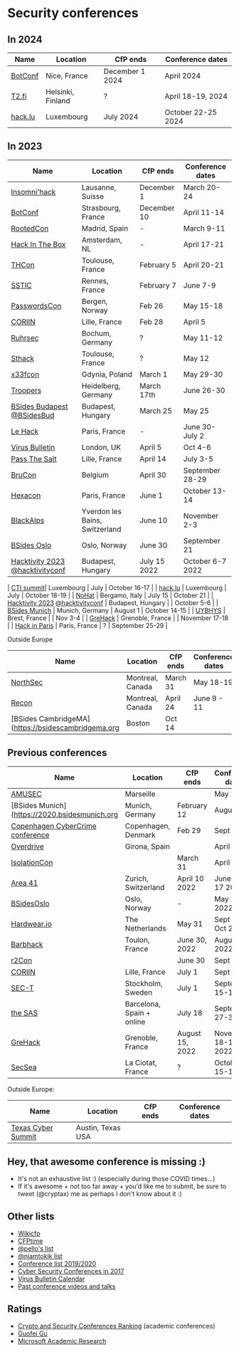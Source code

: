 # Security conferences

## In 2024

| Name           | Location	| CfP ends |  Conference dates |
| ---------------- | ------------- | ------------ | -------------------------|
| [BotConf](https://www.botconf.eu) | Nice, France | December 1 2024 | April 2024 |
| [T2.fi](https://t2.fi) | Helsinki, Finland | ? | April 18-19, 2024 |
| [hack.lu](https://hack.lu) | Luxembourg | July 2024 | October 22-25 2024 |

## In 2023

| Name           | Location	| CfP ends |  Conference dates |
| ---------------- | ------------- | ------------ | -------------------------|
| [Insomni'hack](https://insomnihack.ch) | Lausanne, Suisse | December 1 | March 20-24 |
| [BotConf](https://www.botconf.eu) | Strasbourg, France | December 10 | April 11-14 |
| [RootedCon](https://www.rootedcon.com/) | Madrid, Spain | - | March 9-11 |
| [Hack In The Box](https://conference.hitb.org/) | Amsterdam, NL | - | April 17-21 |
| [THCon](https://thcon.party/) | Toulouse, France | February 5 | April 20-21 |
| [SSTIC](https://www.sstic.org/) | Rennes, France | February 7 | June 7-9 |
| [PasswordsCon](https://passwordscon.org/) | Bergen, Norway | Feb 26 | May 15-18 |
| [CORIIN](https://conf.cecyf.fr/event/2/) | Lille, France | Feb 28 | April 5 | 
| [Ruhrsec](https://www.ruhrsec.de/2023/) | Bochum, Germany | ? | May 11-12 |
| [Sthack](https://sthack.fr) | Toulouse, France | ? | May 12 |
| [x33fcon](https://x33fcon.com) |  Gdynia, Poland | March 1 | May 29-30 |
| [Troopers](https://troopers.de/) | Heidelberg, Germany | March 17th | June 26-30 |
| [BSides Budapest](https://2023.bsidesbud.com) [@BSidesBud](https://twitter.com/BSidesBud) | Budapest, Hungary | March 25 | May 25 |
| [Le Hack](https://lehack.org/fr) | Paris, France | - | June 30-July 2 |
| [Virus Bulletin](https://www.virusbulletin.com/conference/vb2023) | London, UK | April 5 | Oct 4-6 |
| [Pass The Salt](https://cfp.pass-the-salt.org/) | Lille, France | April 14 | July 3-5 |
| [BruCon](https://www.brucon.org/2023/) | Belgium | April 30 | September 28-29 |
| [Hexacon](https://www.hexacon.fr) | Paris, France | June 1 | October 13-14 |
| [BlackAlps](https://www.blackalps.ch) | Yverdon les Bains, Switzerland | June 10 | November 2-3 |
| [BSides Oslo](https://bsidesoslo.no/) | Oslo, Norway | June 30 | September 21 |
| [Hacktivity 2023](https://hacktivity.com) [@hacktivityconf](https://twitter.com/hacktivityconf) | Budapest, Hungary | July 15 2022 | October 6-7 2022 |

| [CTI summit](https://www.cti-summit.org)| Luxembourg | July | October 16-17 |
| [hack.lu](https://hack.lu) | Luxembourg | July  | October 18-19 |
| [NoHat](https://www.nohat.it) | Bergamo, Italy | July 15 | October 21 |
| [Hacktivity 2023](https://hacktivity.com/call-for-papers/) [@hacktivityconf](https://twitter.com/hacktivityconf) | Budapest, Hungary | | October 5-6 |
| [BSides Munich](https://2023.bsidesmunich.org/callforpapers/) | Munich, Germany | August 1 | October 14-15 |
| [UYBHYS](https://www.unlockyourbrain.bzh/) | Brest, France | | Nov 3-4 |
| [GreHack](https://grehack.fr) | Grenoble, France | | November 17-18 |
| [Hack in Paris](https://hackinparis.com) | Paris, France | ? | September 25-29 |


Outside Europe

| Name           | Location	| CfP ends |  Conference dates |
| ---------------- | ------------- | ------------ | -------------------------|
| [NorthSec](https://nsec.io/cfp/) | Montreal, Canada | March 31 | May 18-19 |
| [Recon](https://recon.cx/2023/cfp.html) | Montreal, Canada | April 24 | June 9 - 11 |
| [BSides CambridgeMA](https://bsidescambridgema.org | Boston | Oct 14 |


## Previous conferences

| Name           | Location	| CfP ends |  Conference dates |
| ---------------- | ------------- | ------------ | -------------------------|
| [AMUSEC](https://amusec.i2m.univ-amu.fr/) | Marseille |  | May 25-26  |
| [BSides Munich](https://2020.bsidesmunich.org | Munich, Germany | February 12 | August 25  |
| [Copenhagen CyberCrime conference](https://www.cyberhagen.com) | Copenhagen, Denmark | Feb 29 | Sept 14-16 |
| [Overdrive](http://overdriveconference.com/) | Girona, Spain |  | April 11-12 |
| [IsolationCon](https://themanyhats.club/the-many-hats-club-presents-isolationcon/) |  | March 31 | April 24 |
| [Area 41](http://area41.io/) | Zurich, Switzerland | April 10 2022 | June 16-17 2022 |
| [BSidesOslo](https://bsidesoslo.no/) | Oslo, Norway | - | May 25 2022 |
| [Hardwear.io](https://hardwear.io)  | The Netherlands | May 31 | Sept 27 - Oct 2 |
| [Barbhack](https://www.barbhack.fr/2022/en/) | Toulon, France | June 30, 2022 | August 27, 2022 |
| [r2Con](https://con.rada.re/r2con-2020/cfp/)|  | June 30 | Sept 2-5 |
| [CORIIN](https://www.cecyf.fr/activites/recherche-et-developpement/coriin-2021/) | Lille, France | July 1 | Sept 7 |
| [SEC-T](https://www.sec-t.org/call-for-papers/) | Stockholm, Sweden | July 1 | September 15-16 |
| [the SAS](https://cfp.thesascon.com/thesascon2021/) | Barcelona, Spain + online | July 18 | September 27-30 |
| [GreHack](https://grehack.fr) | Grenoble, France | August 15, 2022 | November 18-19, 2022 |
| [SecSea](https://secsea.org/) | La Ciotat, France | ? | October 15-16 |

Outside Europe:

| Name           | Location	| CfP ends |  Conference dates |
| ---------------- | ------------- | ------------ | -------------------------|
| [Texas Cyber Summit](https://texascyber.com/) | Austin, Texas USA | | |

## Hey, that awesome conference is missing :)

- It's not an exhaustive list :) (especially during those COVID times...)
- If it's awesome + not too far away + you'd like me to submit, be sure to tweet (@cryptax) me as perhaps I don't know about it :)

## Other lists

- [Wikicfp](http://wikicfp.com)
- [CFPtime](http://cfptime.org)
- [@pello's list](https://twitter.com/pello/lists/conferences/members)
- [@niamtokik list](https://twitter.com/niamtokik/lists/events)
- [Conference list 2019/2020](https://docs.google.com/spreadsheets/d/1SdJwWAwutrIKfh4o3c209hH81zB1e3gNS2StoBoqApU/edit#gid=0)
- [Cyber Security Conferences in 2017](https://www.concise-courses.com/security/conferences-of-2017/)
- [Virus Bulletin Calendar](https://www.virusbulletin.com/resources/calendar/)
- [Past conference videos and talks](https://github.com/PaulSec/awesome-sec-talks)


## Ratings

- [Crypto and Security Conferences Ranking](http://icsd.i2r.a-star.edu.sg/staff/jianying/conference-ranking.html) (academic conferences)
- [Guofei Gu](http://faculty.cs.tamu.edu/guofei/sec_conf_stat.htm) 
- [Microsoft Academic Research](http://academic.research.microsoft.com/RankList?entitytype=3&topdomainid=2&subdomainid=2)



